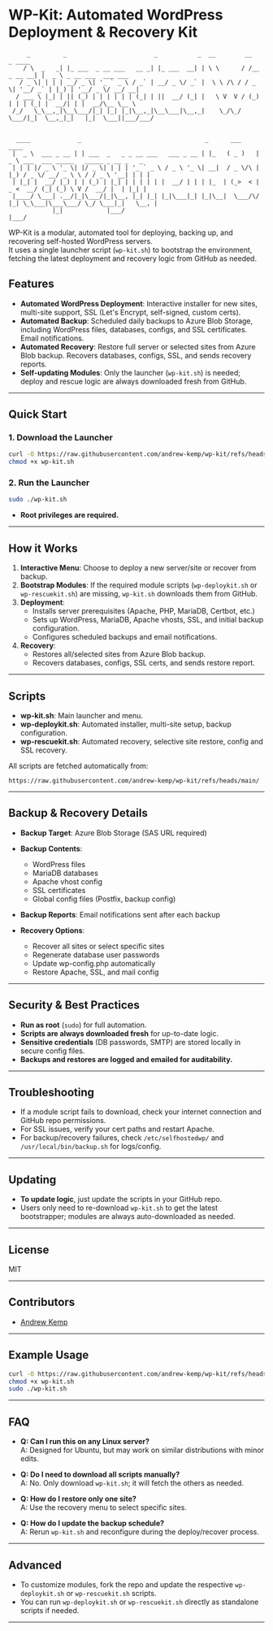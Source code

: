 # WP-Kit: Automated WordPress Deployment & Recovery Kit

```
     _         _                        _           _  __        __            _ ____                    
    / \  _   _| |_ ___  _ __ ___   __ _| |_ ___  __| | \ \      / /__  _ __ __| |  _ \ _ __ ___  ___ ___ 
   / _ \| | | | __/ _ \| '_ ` _ \ / _` | __/ _ \/ _` |  \ \ /\ / / _ \| '__/ _` | |_) | '__/ _ \/ __/ __|
  / ___ \ |_| | || (_) | | | | | | (_| | ||  __/ (_| |   \ V  V / (_) | | | (_| |  __/| | |  __/\__ \__ \
 /_/   \_\__,_|\__\___/|_| |_| |_|\__,_|\__\___|\__,_|    \_/\_/ \___/|_|  \__,_|_|   |_|  \___||___/___/
                                                                                                         

  ____             _                                  _      ___     ____                                    
 |  _ \  ___ _ __ | | ___  _   _ _ __ ___   ___ _ __ | |_   ( _ )   |  _ \ ___  ___ _____   _____ _ __ _   _ 
 | | | |/ _ \ '_ \| |/ _ \| | | | '_ ` _ \ / _ \ '_ \| __|  / _ \/\ | |_) / _ \/ __/ _ \ \ / / _ \ '__| | | |
 | |_| |  __/ |_) | | (_) | |_| | | | | | |  __/ | | | |_  | (_>  < |  _ <  __/ (_| (_) \ V /  __/ |  | |_| |
 |____/ \___| .__/|_|\___/|_|\__, |_| |_| |_|\___|_| |_|\__|  \___/\/ |_| \_\___|\___\___/ \_/ \___|_|   \__, |
            |_|            |___/                                                                       |___/ 
```

WP-Kit is a modular, automated tool for deploying, backing up, and recovering self-hosted WordPress servers.  
It uses a single launcher script (`wp-kit.sh`) to bootstrap the environment, fetching the latest deployment and recovery logic from GitHub as needed.

## Features

- **Automated WordPress Deployment**: Interactive installer for new sites, multi-site support, SSL (Let's Encrypt, self-signed, custom certs).
- **Automated Backup**: Scheduled daily backups to Azure Blob Storage, including WordPress files, databases, configs, and SSL certificates. Email notifications.
- **Automated Recovery**: Restore full server or selected sites from Azure Blob backup. Recovers databases, configs, SSL, and sends recovery reports.
- **Self-updating Modules**: Only the launcher (`wp-kit.sh`) is needed; deploy and rescue logic are always downloaded fresh from GitHub.

---

## Quick Start

### 1. **Download the Launcher**

```bash
curl -O https://raw.githubusercontent.com/andrew-kemp/wp-kit/refs/heads/main/wp-kit.sh
chmod +x wp-kit.sh
```

### 2. **Run the Launcher**

```bash
sudo ./wp-kit.sh
```

- **Root privileges are required.**

---

## How it Works

1. **Interactive Menu**: Choose to deploy a new server/site or recover from backup.
2. **Bootstrap Modules**: If the required module scripts (`wp-deploykit.sh` or `wp-rescuekit.sh`) are missing, `wp-kit.sh` downloads them from GitHub.
3. **Deployment**: 
   - Installs server prerequisites (Apache, PHP, MariaDB, Certbot, etc.)
   - Sets up WordPress, MariaDB, Apache vhosts, SSL, and initial backup configuration.
   - Configures scheduled backups and email notifications.
4. **Recovery**:
   - Restores all/selected sites from Azure Blob backup.
   - Recovers databases, configs, SSL certs, and sends restore report.

---

## Scripts

- **wp-kit.sh**: Main launcher and menu.
- **wp-deploykit.sh**: Automated installer, multi-site setup, backup configuration.
- **wp-rescuekit.sh**: Automated recovery, selective site restore, config and SSL recovery.

All scripts are fetched automatically from:

```
https://raw.githubusercontent.com/andrew-kemp/wp-kit/refs/heads/main/
```

---

## Backup & Recovery Details

- **Backup Target**: Azure Blob Storage (SAS URL required)
- **Backup Contents**: 
  - WordPress files
  - MariaDB databases
  - Apache vhost config
  - SSL certificates
  - Global config files (Postfix, backup config)
- **Backup Reports**: Email notifications sent after each backup

- **Recovery Options**:
  - Recover all sites or select specific sites
  - Regenerate database user passwords
  - Update wp-config.php automatically
  - Restore Apache, SSL, and mail config

---

## Security & Best Practices

- **Run as root** (`sudo`) for full automation.
- **Scripts are always downloaded fresh** for up-to-date logic.
- **Sensitive credentials** (DB passwords, SMTP) are stored locally in secure config files.
- **Backups and restores are logged and emailed for auditability.**

---

## Troubleshooting

- If a module script fails to download, check your internet connection and GitHub repo permissions.
- For SSL issues, verify your cert paths and restart Apache.
- For backup/recovery failures, check `/etc/selfhostedwp/` and `/usr/local/bin/backup.sh` for logs/config.

---

## Updating

- **To update logic**, just update the scripts in your GitHub repo.
- Users only need to re-download `wp-kit.sh` to get the latest bootstrapper; modules are always auto-downloaded as needed.

---

## License

MIT

---

## Contributors

- [Andrew Kemp](https://github.com/andrew-kemp)

---

## Example Usage

```bash
curl -O https://raw.githubusercontent.com/andrew-kemp/wp-kit/refs/heads/main/wp-kit.sh
chmod +x wp-kit.sh
sudo ./wp-kit.sh
```

---

## FAQ

- **Q: Can I run this on any Linux server?**  
  A: Designed for Ubuntu, but may work on similar distributions with minor edits.

- **Q: Do I need to download all scripts manually?**  
  A: No. Only download `wp-kit.sh`; it will fetch the others as needed.

- **Q: How do I restore only one site?**  
  A: Use the recovery menu to select specific sites.

- **Q: How do I update the backup schedule?**  
  A: Rerun `wp-kit.sh` and reconfigure during the deploy/recover process.

---

## Advanced

- To customize modules, fork the repo and update the respective `wp-deploykit.sh` or `wp-rescuekit.sh` scripts.
- You can run `wp-deploykit.sh` or `wp-rescuekit.sh` directly as standalone scripts if needed.

---
